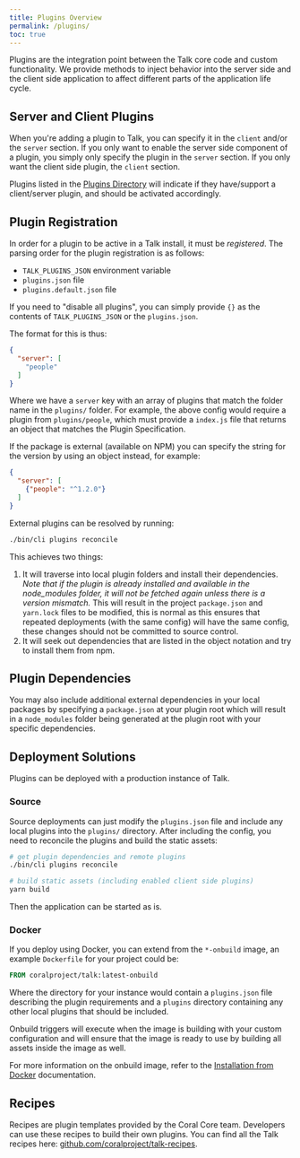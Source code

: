 ```yaml
---
title: Plugins Overview
permalink: /plugins/
toc: true
---
```


Plugins are the integration point between the Talk core code and custom
functionality. We provide methods to inject behavior into the server side and
the client side application to affect different parts of the application
life cycle.

## Server and Client Plugins

When you're adding a plugin to Talk, you can specify it in the `client` and/or
the `server` section. If you only want to enable the server side component of a
plugin, you simply only specify the plugin in the `server` section. If you only
want the client side plugin, the `client` section.

Plugins listed in the [Plugins Directory](/talk/plugins-directory/) will
indicate if they have/support a client/server plugin, and should be activated
accordingly.

## Plugin Registration

In order for a plugin to be active in a Talk install, it must be _registered_.
The parsing order for the plugin registration is as follows:

- `TALK_PLUGINS_JSON` environment variable
- `plugins.json` file
- `plugins.default.json` file

If you need to "disable all plugins", you can simply provide `{}` as the
contents of `TALK_PLUGINS_JSON` or the `plugins.json`.

The format for this is thus:

```json
{
  "server": [
    "people"
  ]
}
```

Where we have a `server` key with an array of plugins that match the folder
name in the `plugins/` folder. For example, the above config would
require a plugin from `plugins/people`, which must provide a `index.js` file
that returns an object that matches the Plugin Specification.

If the package is external (available on NPM) you can specify the string for
the version by using an object instead, for example:

```json
{
  "server": [
    {"people": "^1.2.0"}
  ]
}
```

External plugins can be resolved by running:

```bash
./bin/cli plugins reconcile
```

This achieves two things:

1. It will traverse into local plugin folders and install their dependencies.
  _Note that if the plugin is already installed and available in the
  node_modules folder, it will not be fetched again unless there is a version
  mismatch._ This will result in the project `package.json` and `yarn.lock`
  files to be modified, this is normal as this ensures that repeated deployments
  (with the same config) will have the same config, these changes should not be
  committed to source control.
2. It will seek out dependencies that are listed in the object notation and try
  to install them from npm.

## Plugin Dependencies

You may also include additional external dependencies in your local packages by
specifying a `package.json` at your plugin root which will result in a
`node_modules` folder being generated at the plugin root with your specific
dependencies.

## Deployment Solutions

Plugins can be deployed with a production instance of Talk.

### Source

Source deployments can just modify the `plugins.json` file and include any
local plugins into the `plugins/` directory. After including the config, you
need to reconcile the plugins and build the static assets:

```bash
# get plugin dependencies and remote plugins
./bin/cli plugins reconcile

# build static assets (including enabled client side plugins)
yarn build
```

Then the application can be started as is.

### Docker

If you deploy using Docker, you can extend from the `*-onbuild` image, an
example `Dockerfile` for your project could be:

```Dockerfile
FROM coralproject/talk:latest-onbuild
```

Where the directory for your instance would contain a `plugins.json` file
describing the plugin requirements and a `plugins` directory containing any
other local plugins that should be included.

Onbuild triggers will execute when the image is building with your custom
configuration and will ensure that the image is ready to use by building all
assets inside the image as well.

For more information on the onbuild image, refer to the
[Installation from Docker](/talk/installation-from-docker/) documentation.

## Recipes

Recipes are plugin templates provided by the Coral Core team. Developers can use
these recipes to build their own plugins. You can find all the Talk recipes
here: [github.com/coralproject/talk-recipes](https://github.com/coralproject/talk-recipes/).
